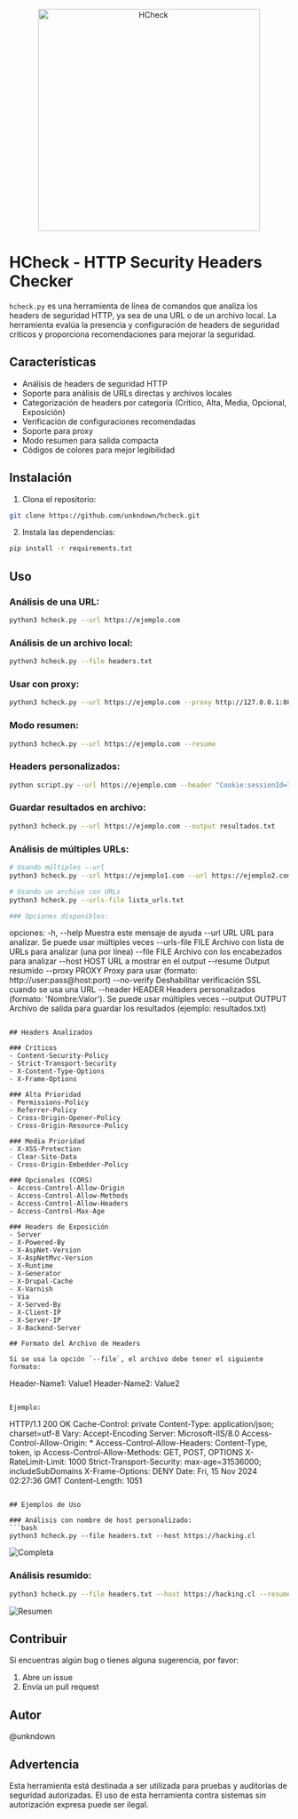 <p align="center">
  <img src="https://i.imgur.com/k27uAdr.png" alt="HCheck" width="400">
</p>

# HCheck - HTTP Security Headers Checker

`hcheck.py` es una herramienta de línea de comandos que analiza los headers de seguridad HTTP, ya sea de una URL o de un archivo local. La herramienta evalúa la presencia y configuración de headers de seguridad críticos y proporciona recomendaciones para mejorar la seguridad.

## Características

- Análisis de headers de seguridad HTTP
- Soporte para análisis de URLs directas y archivos locales
- Categorización de headers por categoría (Crítico, Alta, Media, Opcional, Exposición)
- Verificación de configuraciones recomendadas
- Soporte para proxy
- Modo resumen para salida compacta
- Códigos de colores para mejor legibilidad

## Instalación

1. Clona el repositorio:
```bash
git clone https://github.com/unkndown/hcheck.git
```

2. Instala las dependencias:
```bash
pip install -r requirements.txt
```

## Uso

### Análisis de una URL:
```bash
python3 hcheck.py --url https://ejemplo.com
```

### Análisis de un archivo local:
```bash
python3 hcheck.py --file headers.txt
```

### Usar con proxy:
```bash
python3 hcheck.py --url https://ejemplo.com --proxy http://127.0.0.1:8080
```

### Modo resumen:
```bash
python3 hcheck.py --url https://ejemplo.com --resume
```

### Headers personalizados:
```bash
python script.py --url https://ejemplo.com --header "Cookie:sessionId=123" --header "Authorization:Bearer token123"
```

### Guardar resultados en archivo:
```bash
python3 hcheck.py --url https://ejemplo.com --output resultados.txt
```

### Análisis de múltiples URLs:
```bash
# Usando múltiples --url
python3 hcheck.py --url https://ejemplo1.com --url https://ejemplo2.com

# Usando un archivo con URLs
python3 hcheck.py --urls-file lista_urls.txt

### Opciones disponibles:
```
opciones:
  -h, --help           Muestra este mensaje de ayuda
  --url URL            URL para analizar. Se puede usar múltiples veces
  --urls-file FILE     Archivo con lista de URLs para analizar (una por línea)
  --file FILE          Archivo con los encabezados para analizar
  --host HOST          URL a mostrar en el output
  --resume             Output resumido
  --proxy PROXY        Proxy para usar (formato: http://user:pass@host:port)
  --no-verify          Deshabilitar verificación SSL cuando se usa una URL
  --header HEADER      Headers personalizados (formato: 'Nombre:Valor'). Se puede usar múltiples veces
  --output OUTPUT      Archivo de salida para guardar los resultados (ejemplo: resultados.txt)
```

## Headers Analizados

### Críticos
- Content-Security-Policy
- Strict-Transport-Security
- X-Content-Type-Options
- X-Frame-Options

### Alta Prioridad
- Permissions-Policy
- Referrer-Policy
- Cross-Origin-Opener-Policy
- Cross-Origin-Resource-Policy

### Media Prioridad
- X-XSS-Protection
- Clear-Site-Data
- Cross-Origin-Embedder-Policy

### Opcionales (CORS)
- Access-Control-Allow-Origin
- Access-Control-Allow-Methods
- Access-Control-Allow-Headers
- Access-Control-Max-Age

### Headers de Exposición
- Server
- X-Powered-By
- X-AspNet-Version
- X-AspNetMvc-Version
- X-Runtime
- X-Generator
- X-Drupal-Cache
- X-Varnish
- Via
- X-Served-By
- X-Client-IP
- X-Server-IP
- X-Backend-Server

## Formato del Archivo de Headers

Si se usa la opción `--file`, el archivo debe tener el siguiente formato:
```
Header-Name1: Value1
Header-Name2: Value2
```

Ejemplo:
```
HTTP/1.1 200 OK
Cache-Control: private
Content-Type: application/json; charset=utf-8
Vary: Accept-Encoding
Server: Microsoft-IIS/8.0
Access-Control-Allow-Origin: *
Access-Control-Allow-Headers: Content-Type, token, ip
Access-Control-Allow-Methods: GET, POST, OPTIONS
X-RateLimit-Limit: 1000
Strict-Transport-Security:  max-age=31536000; includeSubDomains
X-Frame-Options: DENY
Date: Fri, 15 Nov 2024 02:27:36 GMT
Content-Length: 1051

```

## Ejemplos de Uso

### Análisis con nombre de host personalizado:
```bash
python3 hcheck.py --file headers.txt --host https://hacking.cl
```
![Completa](https://i.imgur.com/yK7Qp0d.png)


### Análisis resumido:
```bash
python3 hcheck.py --file headers.txt --host https://hacking.cl --resume
```
![Resumen](https://i.imgur.com/KqKHjEm.png)


## Contribuir

Si encuentras algún bug o tienes alguna sugerencia, por favor:

1. Abre un issue
2. Envía un pull request

## Autor

@unkndown

## Advertencia

Esta herramienta está destinada a ser utilizada para pruebas y auditorías de seguridad autorizadas. El uso de esta herramienta contra sistemas sin autorización expresa puede ser ilegal.